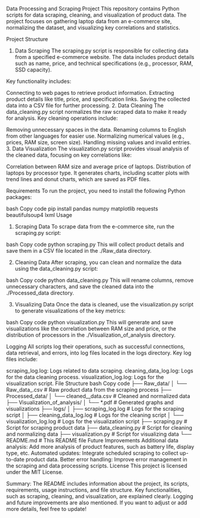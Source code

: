 Data Processing and Scraping Project
This repository contains Python scripts for data scraping, cleaning, and visualization of product data. The project focuses on gathering laptop data from an e-commerce site, normalizing the dataset, and visualizing key correlations and statistics.

Project Structure
1. Data Scraping
The scraping.py script is responsible for collecting data from a specified e-commerce website. The data includes product details such as name, price, and technical specifications (e.g., processor, RAM, SSD capacity).

Key functionality includes:

Connecting to web pages to retrieve product information.
Extracting product details like title, price, and specification links.
Saving the collected data into a CSV file for further processing.
2. Data Cleaning
The data_cleaning.py script normalizes the raw scraped data to make it ready for analysis. Key cleaning operations include:

Removing unnecessary spaces in the data.
Renaming columns to English from other languages for easier use.
Normalizing numerical values (e.g., prices, RAM size, screen size).
Handling missing values and invalid entries.
3. Data Visualization
The visualization.py script provides visual analysis of the cleaned data, focusing on key correlations like:

Correlation between RAM size and average price of laptops.
Distribution of laptops by processor type.
It generates charts, including scatter plots with trend lines and donut charts, which are saved as PDF files.

Requirements
To run the project, you need to install the following Python packages:

bash
Copy code
pip install pandas numpy matplotlib requests beautifulsoup4 lxml
Usage
1. Scraping Data
To scrape data from the e-commerce site, run the scraping.py script:

bash
Copy code
python scraping.py
This will collect product details and save them in a CSV file located in the ./Raw_data directory.

2. Cleaning Data
After scraping, you can clean and normalize the data using the data_cleaning.py script:

bash
Copy code
python data_cleaning.py
This will rename columns, remove unnecessary characters, and save the cleaned data into the ./Processed_data directory.

3. Visualizing Data
Once the data is cleaned, use the visualization.py script to generate visualizations of the key metrics:

bash
Copy code
python visualization.py
This will generate and save visualizations like the correlation between RAM size and price, or the distribution of processors in the ./Visualization_of_analysis directory.

Logging
All scripts log their operations, such as successful connections, data retrieval, and errors, into log files located in the logs directory. Key log files include:

scraping_log.log: Logs related to data scraping.
cleaning_data_log.log: Logs for the data cleaning process.
visualization_log.log: Logs for the visualization script.
File Structure
bash
Copy code
├── Raw_data/
│   └── Raw_data_<timestamp>.csv       # Raw product data from the scraping process
├── Processed_data/
│   └── cleaned_<timestamp>_data.csv   # Cleaned and normalized data
├── Visualization_of_analysis/
│   └── *.pdf                          # Generated graphs and visualizations
├── logs/
│   ├── scraping_log.log               # Logs for the scraping script
│   ├── cleaning_data_log.log          # Logs for the cleaning script
│   └── visualization_log.log          # Logs for the visualization script
├── scraping.py                        # Script for scraping product data
├── data_cleaning.py                   # Script for cleaning and normalizing data
├── visualization.py                   # Script for visualizing data
└── README.md                          # This README file
Future Improvements
Additional data analysis: Add more analysis of product features, such as battery life, display type, etc.
Automated updates: Integrate scheduled scraping to collect up-to-date product data.
Better error handling: Improve error management in the scraping and data processing scripts.
License
This project is licensed under the MIT License.

Summary:
The README includes information about the project, its scripts, requirements, usage instructions, and file structure.
Key functionalities, such as scraping, cleaning, and visualization, are explained clearly.
Logging and future improvements are also mentioned.
If you want to adjust or add more details, feel free to update!
